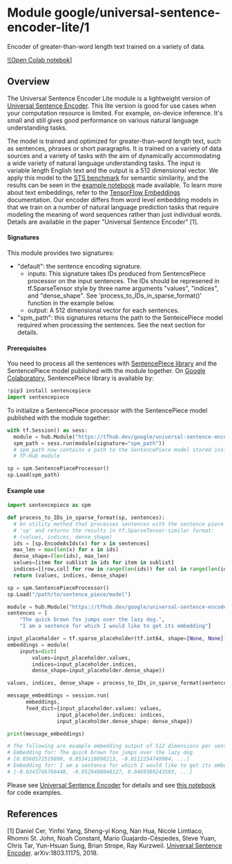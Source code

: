# Module google/universal-sentence-encoder-lite/1
Encoder of greater-than-word length text trained on a variety of data.

<!-- module-type: text-embedding -->
<!-- asset-path: legacy -->
<!-- network-architecture: DAN -->
<!-- language: en -->
<!-- fine-tunable: true -->
<!-- format: hub -->


[![Open Colab notebok]](https://colab.research.google.com/github/tensorflow/hub/blob/master/examples/colab/semantic_similarity_with_tf_hub_universal_encoder_lite.ipynb)


## Overview

The Universal Sentence Encoder Lite module is a lightweight version of
[Universal Sentence Encoder](https://tfhub.dev/google/universal-sentence-encoder/1).
This lite version is good for use cases when your computation resource is
limited. For example, on-device inference. It's small and still gives good
performance on various natural language understanding tasks.

The model is trained and optimized for greater-than-word length text, such as
sentences, phrases or short paragraphs. It is trained on a variety of data
sources and a variety of tasks with the aim of dynamically accommodating a wide
variety of natural language understanding tasks. The input is variable length
English text and the output is a 512 dimensional vector. We apply this model to
the [STS benchmark](http://ixa2.si.ehu.es/stswiki/index.php/STSbenchmark) for
semantic similarity, and the results can be seen in the [example notebook](https://colab.research.google.com/github/tensorflow/hub/blob/master/examples/colab/semantic_similarity_with_tf_hub_universal_encoder_lite.ipynb) made available.
To learn more about text embeddings, refer to the [TensorFlow Embeddings](https://www.tensorflow.org/guide/embedding)
documentation. Our encoder differs from word level embedding models in that we
train on a number of natural language prediction tasks that require modeling the
meaning of word sequences rather than just individual words. Details are
available in the paper "Universal Sentence Encoder" [1].

#### Signatures
This module provides two signatures:

  - "default": the sentence encoding signature.
    - inputs: This signature takes IDs produced from SentencePiece processor on
      the input sentences. The IDs should be represened in tf.SparseTensor
      style by three name arguments "values", "indices", and "dense_shape". See
      'process_to_IDs_in_sparse_format()' function in the example below.
    - output: A 512 dimensional vector for each sentences.
  - "spm_path": this signatures returns the path to the SenteicePiece model
      required when processing the sentences. See the next section for details.

#### Prerequisites
You need to process all the sentences with [SentencePiece library](https://github.com/google/sentencepiece) and the SentencePiece model published
with the module together. On [Google Colaboratory](https://colab.research.google.com/),
SentencePiece library is available by:

```python
!pip3 install sentencepiece
import sentencepiece
```

To initialize a SentencePiece processor with the SentencePiece model published
with the module together:

```python
with tf.Session() as sess:
  module = hub.Module("https://tfhub.dev/google/universal-sentence-encoder-lite/1")
  spm_path = sess.run(module(signature="spm_path"))
  # spm_path now contains a path to the SentencePiece model stored inside the
  # TF-Hub module

sp = spm.SentencePieceProcessor()
sp.Load(spm_path)
```

#### Example use

```python
import sentencepiece as spm

def process_to_IDs_in_sparse_format(sp, sentences):
  # An utility method that processes sentences with the sentence piece processor
  # 'sp' and returns the results in tf.SparseTensor-similar format:
  # (values, indices, dense_shape)
  ids = [sp.EncodeAsIds(x) for x in sentences]
  max_len = max(len(x) for x in ids)
  dense_shape=(len(ids), max_len)
  values=[item for sublist in ids for item in sublist]
  indices=[[row,col] for row in range(len(ids)) for col in range(len(ids[row]))]
  return (values, indices, dense_shape)

sp = spm.SentencePieceProcessor()
sp.Load("/path/to/sentence_piece/model")

module = hub.Module("https://tfhub.dev/google/universal-sentence-encoder-lite/1")
sentences = [
    "The quick brown fox jumps over the lazy dog.",
    "I am a sentence for which I would like to get its embedding"]

input_placeholder = tf.sparse_placeholder(tf.int64, shape=[None, None])
embeddings = module(
    inputs=dict(
        values=input_placeholder.values,
        indices=input_placeholder.indices,
        dense_shape=input_placeholder.dense_shape))

values, indices, dense_shape = process_to_IDs_in_sparse_format(sentences)

message_embeddings = session.run(
      embeddings,
      feed_dict={input_placeholder.values: values,
                input_placeholder.indices: indices,
                input_placeholder.dense_shape: dense_shape})

print(message_embeddings)

# The following are example embedding output of 512 dimensions per sentence
# Embedding for: The quick brown fox jumps over the lazy dog.
# [0.0560572519898, 0.0534118898213, -0.0112254749984, ...]
# Embedding for: I am a sentence for which I would like to get its embedding.
# [-0.0343746766448, -0.0529498048127, 0.0469399243593, ...]
```

Please see
[Universal Sentence Encoder](https://tfhub.dev/google/universal-sentence-encoder/1)
for details and see [this notebook](https://colab.research.google.com/github/tensorflow/hub/blob/master/examples/colab/semantic_similarity_with_tf_hub_universal_encoder_lite.ipynb) for code examples.

## References

[1] Daniel Cer, Yinfei Yang, Sheng-yi Kong, Nan Hua, Nicole Limtiaco,
Rhomni St. John, Noah Constant, Mario Guajardo-Céspedes, Steve Yuan, Chris Tar,
Yun-Hsuan Sung, Brian Strope, Ray Kurzweil. [Universal Sentence Encoder](https://arxiv.org/abs/1803.11175).
arXiv:1803.11175, 2018.
